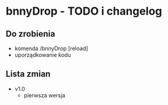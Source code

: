 # bnnyDrop - TODO i changelog

## Do zrobienia
- komenda /bnnyDrop [reload]
- uporządkowanie kodu

## Lista zmian
- v1.0
  - pierwsza wersja